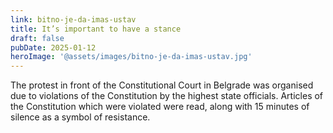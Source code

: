 ```yaml
---
link: bitno-je-da-imas-ustav
title: It’s important to have a stance
draft: false
pubDate: 2025-01-12
heroImage: '@assets/images/bitno-je-da-imas-ustav.jpg'
---
```

The protest in front of the Constitutional Court in Belgrade was organised due to violations of the Constitution by the highest state officials. Articles of the Constitution which were violated were read, along with 15 minutes of silence as a symbol of resistance.
